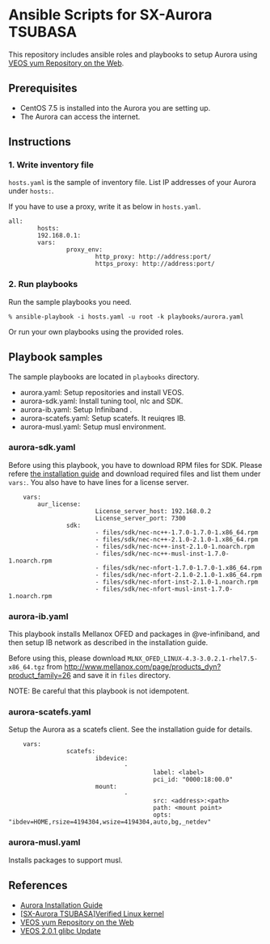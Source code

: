 # Ansible Scripts for SX-Aurora TSUBASA

This repository includes ansible roles and playbooks to setup Aurora using [VEOS yum Repository on the Web](https://sx-aurora.github.io/posts/VEOS-yum-repository/).

## Prerequisites

- CentOS 7.5 is installed into the Aurora you are setting up.
- The Aurora can access the internet. 

## Instructions

### 1. Write inventory file

`hosts.yaml` is the sample of inventory file.  List IP addresses of your Aurora
under `hosts:`.

If you have to use a proxy, write it as below in `hosts.yaml`.

```
all:
        hosts:
		192.168.0.1:
        vars:
                proxy_env:
                        http_proxy: http://address:port/
                        https_proxy: http://address:port/
```

### 2. Run playbooks

Run the sample playbooks you need.

```
% ansible-playbook -i hosts.yaml -u root -k playbooks/aurora.yaml
```

Or run your own playbooks using the provided roles.

## Playbook samples

The sample playbooks are located in `playbooks` directory.

- aurora.yaml: Setup repositories and install VEOS.
- aurora-sdk.yaml: Install tuning tool, nlc and SDK.
- aurora-ib.yaml: Setup Infiniband .
- aurora-scatefs.yaml: Setup scatefs. It reuiqres IB.
- aurora-musl.yaml: Setup musl environment.

### aurora-sdk.yaml

Before using this playbook, you have to download RPM files for SDK. Please
refere [the installation guide](https://www.hpc.nec/documents/guide/) and download
required files and list them under `vars:`.  You also have to have lines for
a license server.

```
	vars:
		aur_license:
                        License_server_host: 192.168.0.2
                        License_server_port: 7300
                sdk:
                        - files/sdk/nec-nc++-1.7.0-1.7.0-1.x86_64.rpm
                        - files/sdk/nec-nc++-2.1.0-2.1.0-1.x86_64.rpm
                        - files/sdk/nec-nc++-inst-2.1.0-1.noarch.rpm
                        - files/sdk/nec-nc++-musl-inst-1.7.0-1.noarch.rpm
                        - files/sdk/nec-nfort-1.7.0-1.7.0-1.x86_64.rpm
                        - files/sdk/nec-nfort-2.1.0-2.1.0-1.x86_64.rpm
                        - files/sdk/nec-nfort-inst-2.1.0-1.noarch.rpm
                        - files/sdk/nec-nfort-musl-inst-1.7.0-1.noarch.rpm
```

### aurora-ib.yaml

This playbook installs Mellanox OFED and packages in @ve-infiniband, and then
setup IB network as described in the installation guide.

Before using this, please download
`MLNX_OFED_LINUX-4.3-3.0.2.1-rhel7.5-x86_64.tgz` from
http://www.mellanox.com/page/products_dyn?product_family=26 and save it in
`files` directory.

NOTE: Be careful that this playbook is not idempotent.

### aurora-scatefs.yaml

Setup the Aurora as a scatefs client. See the installation guide for details.

```
	vars:
                scatefs:
                        ibdevice:
                                -
                                        label: <label>
                                        pci_id: "0000:18:00.0"
                        mount:
                                -
                                        src: <address>:<path>
                                        path: <mount point>
                                        opts: "ibdev=HOME,rsize=4194304,wsize=4194304,auto,bg,_netdev"
```


### aurora-musl.yaml

Installs packages to support musl.

## References

- [Aurora Installation Guide](https://www.hpc.nec/documents/guide/) 
- [[SX-Aurora TSUBASA]Verified Linux kernel](http://www.support.nec.co.jp/en/View.aspx?id=4140100078)
- [VEOS yum Repository on the Web](https://sx-aurora.github.io/posts/VEOS-yum-repository/)
- [VEOS 2.0.1 glibc Update](https://sx-aurora.github.io/posts/VEOS-2.0.1-update/)

